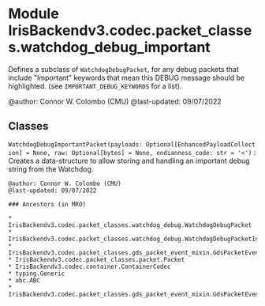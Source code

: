 Module IrisBackendv3.codec.packet_classes.watchdog_debug_important
==================================================================
Defines a subclass of `WatchdogDebugPacket`, for any debug packets that include
"Important" keywords that mean this DEBUG message should be highlighted.
(see `IMPORTANT_DEBUG_KEYWORDS` for a list).

@author: Connor W. Colombo (CMU)
@last-updated: 09/07/2022

Classes
-------

`WatchdogDebugImportantPacket(payloads: Optional[EnhancedPayloadCollection] = None, raw: Optional[bytes] = None, endianness_code: str = '<')`
:   Creates a data-structure to allow storing and handling an important debug
    string from the Watchdog.
    
    @author: Connor W. Colombo (CMU)
    @last-updated: 09/07/2022

    ### Ancestors (in MRO)

    * IrisBackendv3.codec.packet_classes.watchdog_debug.WatchdogDebugPacket
    * IrisBackendv3.codec.packet_classes.watchdog_debug.WatchdogDebugPacketInterface
    * IrisBackendv3.codec.packet_classes.gds_packet_event_mixin.GdsPacketEventPacket
    * IrisBackendv3.codec.packet_classes.packet.Packet
    * IrisBackendv3.codec.container.ContainerCodec
    * typing.Generic
    * abc.ABC
    * IrisBackendv3.codec.packet_classes.gds_packet_event_mixin.GdsPacketEventMixin